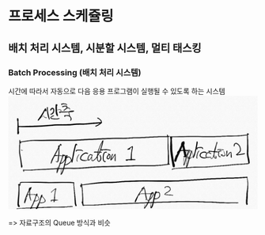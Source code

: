 # 프로세스 스케쥴링
## 배치 처리 시스템, 시분할 시스템, 멀티 태스킹

### Batch Processing (배치 처리 시스템)
시간에 따라서 자동으로 다음 응용 프로그램이 실행될 수 있도록 하는 시스템
![](../src/Batch_Processing.png)

=> 자료구조의 Queue 방식과 비슷
